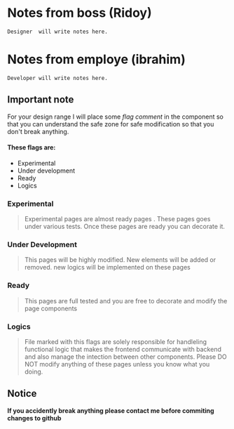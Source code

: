 
# Notes from boss (Ridoy)
    Designer  will write notes here.

# Notes from employe (ibrahim)
    Developer will write notes here.

## Important note
For your design range I will place some *flag comment* in the component so that you can understand the safe zone for safe modification so that you don't break anything. 

#### These flags are: 
- Experimental 
- Under development
- Ready 
- Logics

### Experimental
> Experimental pages are almost ready pages .
These pages goes under various tests. Once these pages are ready you can decorate it.

### Under Development
> This pages will be highly modified. New elements will be added or removed. new logics will be implemented on these pages

### Ready
> This pages are full tested and you are free to decorate and modify the page components

### Logics
> File marked with this flags are solely responsible for handleling functional logic that makes the frontend communicate with backend and also manage the intection between other components. 
Please DO NOT modify anything of these pages unless you know what you doing. 

## Notice
**If you accidently break anything please contact me before commiting changes to github**
